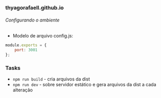 ### thyagorafaell.github.io

###### Configurando o ambiente

- Modelo de arquivo config.js:

```js
module.exports = {
    port: 3001
};
```

### Tasks
- `npm run build` - cria arquivos da dist
- `npm run dev` - sobre servidor estático e gera arquivos da dist a cada alteração